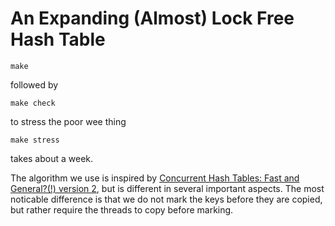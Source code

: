 # An Expanding (Almost) Lock Free Hash Table


```
make
```

followed by

```
make check
```

to stress the poor wee thing

```
make stress
```

takes about a week.


The algorithm we use is inspired by 
[Concurrent Hash Tables: Fast and General?(!) version 2](doc/concurrent_htables-v2.pdf),
but is different in several important aspects. The most noticable difference
is that we do not mark the keys before they are copied, but rather require the
threads to copy before marking.
